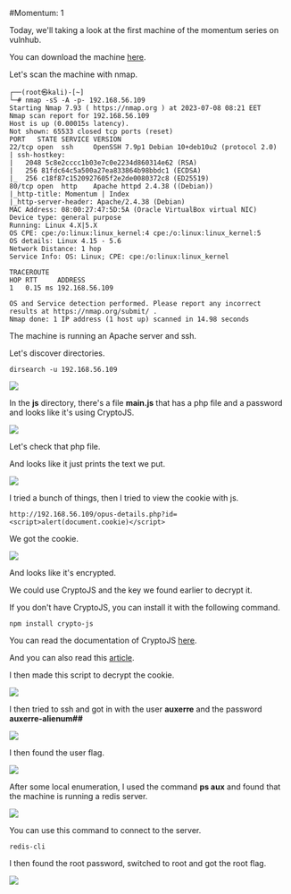 #Momentum: 1

Today, we'll taking a look at the first machine of the momentum series on vulnhub.

You can download the machine [here](https://www.vulnhub.com/entry/momentum-1,685/).

Let's scan the machine with nmap.
```
┌──(root㉿kali)-[~]
└─# nmap -sS -A -p- 192.168.56.109
Starting Nmap 7.93 ( https://nmap.org ) at 2023-07-08 08:21 EET
Nmap scan report for 192.168.56.109
Host is up (0.00015s latency).
Not shown: 65533 closed tcp ports (reset)
PORT   STATE SERVICE VERSION
22/tcp open  ssh     OpenSSH 7.9p1 Debian 10+deb10u2 (protocol 2.0)
| ssh-hostkey: 
|   2048 5c8e2cccc1b03e7c0e2234d860314e62 (RSA)
|   256 81fdc64c5a500a27ea833864b98bbdc1 (ECDSA)
|_  256 c18f87c1520927605f2e2de0080372c8 (ED25519)
80/tcp open  http    Apache httpd 2.4.38 ((Debian))
|_http-title: Momentum | Index 
|_http-server-header: Apache/2.4.38 (Debian)
MAC Address: 08:00:27:47:5D:5A (Oracle VirtualBox virtual NIC)
Device type: general purpose
Running: Linux 4.X|5.X
OS CPE: cpe:/o:linux:linux_kernel:4 cpe:/o:linux:linux_kernel:5
OS details: Linux 4.15 - 5.6
Network Distance: 1 hop
Service Info: OS: Linux; CPE: cpe:/o:linux:linux_kernel

TRACEROUTE
HOP RTT     ADDRESS
1   0.15 ms 192.168.56.109

OS and Service detection performed. Please report any incorrect results at https://nmap.org/submit/ .
Nmap done: 1 IP address (1 host up) scanned in 14.98 seconds
```
The machine is running an Apache server and ssh.

Let's discover directories.

```dirsearch -u 192.168.56.109```

![](pics/pic1.png)

In the **js** directory, there's a file **main.js** that has a php file and a password and looks like it's using CryptoJS.

![](pics/pic2.png)

Let's check that php file.

And looks like it just prints the text we put.

![](pics/pic3.png)

I tried a bunch of things, then I tried to view the cookie with js.

```http://192.168.56.109/opus-details.php?id=<script>alert(document.cookie)</script>```


We got the cookie.

![](pics/pic4.png)

And looks like it's encrypted.

We could use CryptoJS and the key we found earlier to decrypt it.

If you don't have CryptoJS, you can install it with the following command.

```npm install crypto-js```

You can read the documentation of CryptoJS [here](https://cryptojs.gitbook.io/docs/).

And you can also read this [article](https://javascript.plainenglish.io/how-to-start-with-crypto-js-with-example-b679eb04d7d3).

I then made this script to decrypt the cookie.

![](pics/pic5.png)

I then tried to ssh and got in with the user **auxerre** and the password **auxerre-alienum##**

![](pics/pic6.png)

I then found the user flag.

![](pics/pic7.png)

After some local enumeration, I used the command **ps aux** and found that the machine is running a redis server.

![](pics/pic8.png)

You can use this command to connect to the server.

``redis-cli``

I then found the root password, switched to root and got the root flag.

![](pics/pic9.png)